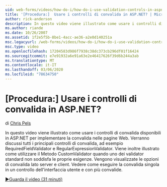 ```yaml
---
uid: web-forms/videos/how-do-i/how-do-i-use-validation-controls-in-aspnet
title: '[Procedura:]  Usare i controlli di convalida in ASP.NET? | Microsoft Docs'
author: rick-anderson
description: In questo video viene illustrato come usare i controlli di convalida disponibili in ASP.NET per implementare la convalida nelle pagine Web. Tutti i controlli di convalida principali, ad esempio...
ms.author: riande
ms.date: 10/26/2007
ms.assetid: 1f2e5f5b-8be1-4acc-ae36-a2e0d140251a
msc.legacyurl: /web-forms/videos/how-do-i/how-do-i-use-validation-controls-in-aspnet
msc.type: video
ms.openlocfilehash: 17204583d986f7938c38dc373cb296df01f16424
ms.sourcegitcommit: e7e91932a6e91a63e2e46417626f39d6b244a3ab
ms.translationtype: MT
ms.contentlocale: it-IT
ms.lasthandoff: 03/06/2020
ms.locfileid: "78634750"
---
```

# <a name="how-do-i--use-validation-controls-in-aspnet"></a>[Procedura:]  Usare i controlli di convalida in ASP.NET?

di [Chris Pels](https://twitter.com/chrispels)

In questo video viene illustrato come usare i controlli di convalida disponibili in ASP.NET per implementare la convalida nelle pagine Web. Verranno discussi tutti i principali controlli di convalida, ad esempio RequiredFieldValidator e RegularExpressionValidator. Viene inoltre illustrato come utilizzare il Metodo CustomValidator quando uno dei validator standard non soddisfa le proprie esigenze. Vengono visualizzate le opzioni di convalida lato server e client. Vedere come eseguire la convalida singola in un controllo dell'interfaccia utente e con più convalide.

[&#9654;Guarda il video (31 minuti)](https://channel9.msdn.com/Blogs/ASP-NET-Site-Videos/how-do-i-use-validation-controls-in-aspnet)

